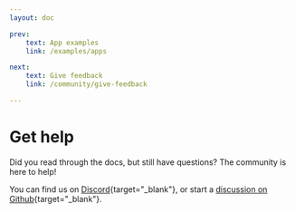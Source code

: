 ```yaml
---
layout: doc

prev:
    text: App examples
    link: /examples/apps

next:
    text: Give feedback
    link: /community/give-feedback

---
```


# Get help

Did you read through the docs, but still have questions? The community is here to help!

You can find us on [Discord](https://discord.gg/Bqwy8azp5R){target="_blank"}, or start a [discussion on Github](https://github.com/MaskingTechnology/jitar/discussions){target="_blank"}.
